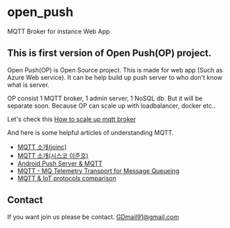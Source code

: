 # open_push
MQTT Broker for instance Web App

## This is first version of Open Push(OP) project.

Open Push(OP) is Open Source project. This is made for web app (Such as Azure Web service). It can be help build up push server to who don't know what is server.

OP consist 1 MQTT broker, 1 admin server, 1 NoSQL db.
But it will be separate soon.
Because OP can scale up with loadbalancer, docker etc..

Let's check this [How to scale up mqtt broker](https://medium.com/@lelylan/how-to-build-an-high-availability-mqtt-cluster-for-the-internet-of-things-8011a06bd000#.vpxrn6jbc)

And here is some helpful articles of understanding MQTT.

* [MQTT 소개(joinc)](http://www.joinc.co.kr/w/man/12/MQTT/Tutorial)
* [MQTT 소개(시스코 이준호)](http://www.slideshare.net/gemboy1/mqtt-54945610)
* [Android Push Server & MQTT](http://www.slideshare.net/ultrasonic/android-push-server-mqtt)
* [MQTT - MQ Telemetry Transport for Message Queueing](http://www.slideshare.net/PeterREgli/mq-telemetry-transport)
* [MQTT & IoT protocols comparison](http://www.slideshare.net/paolopat/mqtt-iot-protocols-comparison)

## Contact
If you want join us please be contact.
GDmail91@gmail.com
